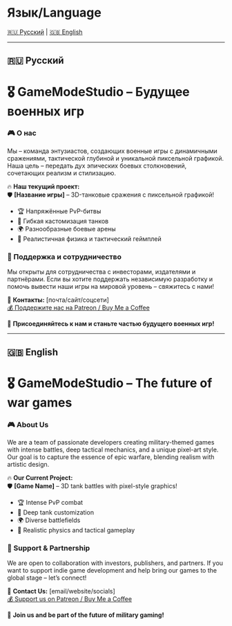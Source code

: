 # Язык/Language

[🇷🇺 Русский](#русский) | [🇬🇧 English](#english)

---

## 🇷🇺 Русский

# 🎖 GameModeStudio – Будущее военных игр
### 🎮 О нас  
Мы – команда энтузиастов, создающих военные игры с динамичными сражениями, тактической глубиной и уникальной пиксельной графикой. Наша цель – передать дух эпических боевых столкновений, сочетающих реализм и стилизацию.  

🔥 **Наш текущий проект:**  
🛡 **[Название игры]** – 3D-танковые сражения с пиксельной графикой!  
- 🏆 Напряжённые PvP-битвы  
- 🔧 Гибкая кастомизация танков  
- 🌍 Разнообразные боевые арены  
- 🎯 Реалистичная физика и тактический геймплей  

### 🤝 Поддержка и сотрудничество  
Мы открыты для сотрудничества с инвесторами, издателями и партнёрами. Если вы хотите поддержать независимую разработку и помочь вывести наши игры на мировой уровень – свяжитесь с нами!  

📩 **Контакты:** [почта/сайт/соцсети]  
[💰 Поддержите нас на Patreon / Buy Me a Coffee](ссылка)  

🚀 **Присоединяйтесь к нам и станьте частью будущего военных игр!**  

---

## 🇬🇧 English

# 🎖 GameModeStudio – The future of war games
### 🎮 About Us  
We are a team of passionate developers creating military-themed games with intense battles, deep tactical mechanics, and a unique pixel-art style. Our goal is to capture the essence of epic warfare, blending realism with artistic design.  

🔥 **Our Current Project:**  
🛡 **[Game Name]** – 3D tank battles with pixel-style graphics!  
- 🏆 Intense PvP combat  
- 🔧 Deep tank customization  
- 🌍 Diverse battlefields  
- 🎯 Realistic physics and tactical gameplay  

### 🤝 Support & Partnership  
We are open to collaboration with investors, publishers, and partners. If you want to support indie game development and help bring our games to the global stage – let’s connect!  

📩 **Contact Us:** [email/website/socials]  
[💰 Support us on Patreon / Buy Me a Coffee](link)  

🚀 **Join us and be part of the future of military gaming!**  
